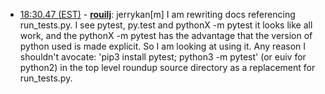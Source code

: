 * <a href="#18:30.47" id="18:30.47">18:30.47 (EST)</a> - __[rouilj](https://github.com/rouilj)__: jerrykan[m] I am rewriting docs referencing run_tests.py. I see pytest, py.test and pythonX -m pytest it looks like all work, and the pythonX -m pytest has the advantage that the version of python used is made explicit. So I am looking at using it.  Any reason I shouldn't avocate: 'pip3 install pytest; python3 -m pytest' (or euiv for python2) in the top level roundup source directory as a replacement for run_tests.py.
